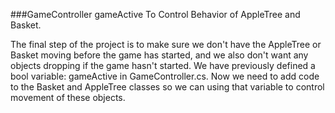 ###GameController gameActive To Control Behavior of AppleTree and Basket.

The final step of the project is to make sure we don't have the AppleTree or Basket moving before the game has started, and we also don't want any objects dropping if the game hasn't started.  We have previously defined a bool variable:  gameActive in GameController.cs.  Now we need to add code to the Basket and AppleTree classes so we can using that variable to control movement of these objects.

